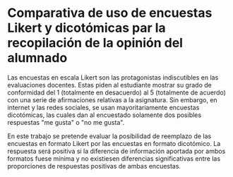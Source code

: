 # Comparativa de uso de encuestas Likert y dicotómicas par la recopilación de la opinión del alumnado

Las encuestas en escala Likert son las protagonistas indiscutibles en las evaluaciones docentes. Estas piden al estudiante mostrar su grado de conformidad del 1 (totalmente en desacuerdo) al 5 (totalmente de acuerdo) con una serie de afirmaciones relativas a la asignatura. Sin embargo, en internet y las redes sociales, se usan mayoritariamente encuestas dicotómicas, las cuales dan al encuestado solamente dos posibles respuestas "me gusta" o "no me gusta". 

En este trabajo se pretende evaluar la posibilidad de reemplazo de las encuestas en formato Likert por las encuestas en formato dicotómico. La respuesta será positiva si la diferencia de información aportada por ambos formatos fuese mínima y no existiesen diferencias significativas entre las proporciones de respuestas positivas de ambas encuestas.

